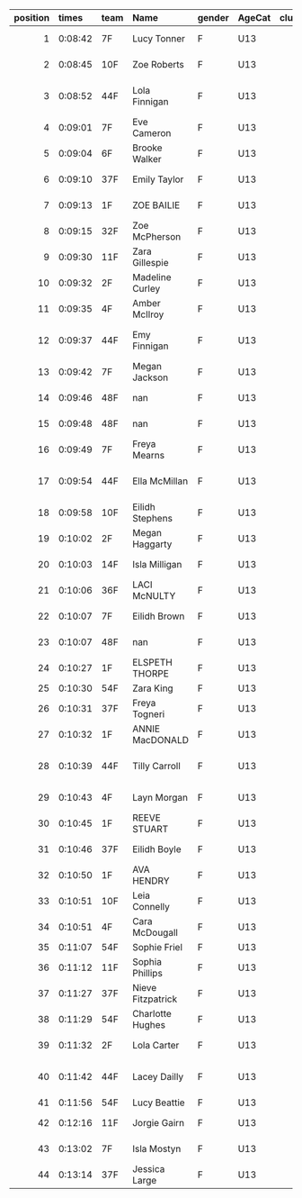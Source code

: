 |   position | times   | team   | Name              | gender   | AgeCat   |   clubnumber | Club name            | Website                               |
|-----------:|:--------|:-------|:------------------|:---------|:---------|-------------:|:---------------------|:--------------------------------------|
|          1 | 0:08:42 | 7F     | Lucy Tonner       | F        | U13      |            7 | Giffnock North AC    | https://www.giffnocknorth.co.uk/      |
|          2 | 0:08:45 | 10F    | Zoe Roberts       | F        | U13      |           10 | Shettleston Harriers | http://shettlestonharriers.org.uk/    |
|          3 | 0:08:52 | 44F    | Lola Finnigan     | F        | U13      |           44 | North Ayrshire AAC   | https://naathletics.co.uk/            |
|          4 | 0:09:01 | 7F     | Eve Cameron       | F        | U13      |            7 | Giffnock North AC    | https://www.giffnocknorth.co.uk/      |
|          5 | 0:09:04 | 6F     | Brooke Walker     | F        | U13      |            6 | Cambuslang Harriers  | https://cambuslangharriers.org/       |
|          6 | 0:09:10 | 37F    | Emily Taylor      | F        | U13      |           37 | Law & District AAC   | http://www.lawaac.co.uk/              |
|          7 | 0:09:13 | 1F     | ZOE BAILIE        | F        | U13      |            1 | East Kilbride AC     | http://www.ekac.org.uk/               |
|          8 | 0:09:15 | 32F    | Zoe McPherson     | F        | U13      |           32 | Helensburgh AAC      | https://www.helensburghaac.com/       |
|          9 | 0:09:30 | 11F    | Zara Gillespie    | F        | U13      |           11 | Airdrie Harriers     | http://airdrieharriers.org/           |
|         10 | 0:09:32 | 2F     | Madeline Curley   | F        | U13      |            2 | Kilmarnock H&AC      | http://www.kilmarnockharriers.com/    |
|         11 | 0:09:35 | 4F     | Amber McIlroy     | F        | U13      |            4 | Inverclyde AC        | https://www.inverclydeac.org/         |
|         12 | 0:09:37 | 44F    | Emy Finnigan      | F        | U13      |           44 | North Ayrshire AAC   | https://naathletics.co.uk/            |
|         13 | 0:09:42 | 7F     | Megan Jackson     | F        | U13      |            7 | Giffnock North AC    | https://www.giffnocknorth.co.uk/      |
|         14 | 0:09:46 | 48F    | nan               | F        | U13      |           48 | Springburn Harriers  | https://www.springburnharriers.co.uk/ |
|         15 | 0:09:48 | 48F    | nan               | F        | U13      |           48 | Springburn Harriers  | https://www.springburnharriers.co.uk/ |
|         16 | 0:09:49 | 7F     | Freya Mearns      | F        | U13      |            7 | Giffnock North AC    | https://www.giffnocknorth.co.uk/      |
|         17 | 0:09:54 | 44F    | Ella McMillan     | F        | U13      |           44 | North Ayrshire AAC   | https://naathletics.co.uk/            |
|         18 | 0:09:58 | 10F    | Eilidh Stephens   | F        | U13      |           10 | Shettleston Harriers | http://shettlestonharriers.org.uk/    |
|         19 | 0:10:02 | 2F     | Megan Haggarty    | F        | U13      |            2 | Kilmarnock H&AC      | http://www.kilmarnockharriers.com/    |
|         20 | 0:10:03 | 14F    | Isla Milligan     | F        | U13      |           14 | Ayr Seaforth AC      | https://www.ayrseaforth.co.uk/        |
|         21 | 0:10:06 | 36F    | LACI McNULTY      | F        | U13      |           36 | Larkhall YMCA        | https://www.larkhallymcaharriers.org  |
|         22 | 0:10:07 | 7F     | Eilidh Brown      | F        | U13      |            7 | Giffnock North AC    | https://www.giffnocknorth.co.uk/      |
|         23 | 0:10:07 | 48F    | nan               | F        | U13      |           48 | Springburn Harriers  | https://www.springburnharriers.co.uk/ |
|         24 | 0:10:27 | 1F     | ELSPETH THORPE    | F        | U13      |            1 | East Kilbride AC     | http://www.ekac.org.uk/               |
|         25 | 0:10:30 | 54F    | Zara King         | F        | U13      |           54 | VP-Glasgow           | https://www.vp-glasgow.com            |
|         26 | 0:10:31 | 37F    | Freya Togneri     | F        | U13      |           37 | Law & District AAC   | http://www.lawaac.co.uk/              |
|         27 | 0:10:32 | 1F     | ANNIE MacDONALD   | F        | U13      |            1 | East Kilbride AC     | http://www.ekac.org.uk/               |
|         28 | 0:10:39 | 44F    | Tilly Carroll     | F        | U13      |           44 | North Ayrshire AAC   | https://naathletics.co.uk/            |
|         29 | 0:10:43 | 4F     | Layn Morgan       | F        | U13      |            4 | Inverclyde AC        | https://www.inverclydeac.org/         |
|         30 | 0:10:45 | 1F     | REEVE STUART      | F        | U13      |            1 | East Kilbride AC     | http://www.ekac.org.uk/               |
|         31 | 0:10:46 | 37F    | Eilidh Boyle      | F        | U13      |           37 | Law & District AAC   | http://www.lawaac.co.uk/              |
|         32 | 0:10:50 | 1F     | AVA HENDRY        | F        | U13      |            1 | East Kilbride AC     | http://www.ekac.org.uk/               |
|         33 | 0:10:51 | 10F    | Leia Connelly     | F        | U13      |           10 | Shettleston Harriers | http://shettlestonharriers.org.uk/    |
|         34 | 0:10:51 | 4F     | Cara McDougall    | F        | U13      |            4 | Inverclyde AC        | https://www.inverclydeac.org/         |
|         35 | 0:11:07 | 54F    | Sophie Friel      | F        | U13      |           54 | VP-Glasgow           | https://www.vp-glasgow.com            |
|         36 | 0:11:12 | 11F    | Sophia Phillips   | F        | U13      |           11 | Airdrie Harriers     | http://airdrieharriers.org/           |
|         37 | 0:11:27 | 37F    | Nieve Fitzpatrick | F        | U13      |           37 | Law & District AAC   | http://www.lawaac.co.uk/              |
|         38 | 0:11:29 | 54F    | Charlotte Hughes  | F        | U13      |           54 | VP-Glasgow           | https://www.vp-glasgow.com            |
|         39 | 0:11:32 | 2F     | Lola Carter       | F        | U13      |            2 | Kilmarnock H&AC      | http://www.kilmarnockharriers.com/    |
|         40 | 0:11:42 | 44F    | Lacey Dailly      | F        | U13      |           44 | North Ayrshire AAC   | https://naathletics.co.uk/            |
|         41 | 0:11:56 | 54F    | Lucy Beattie      | F        | U13      |           54 | VP-Glasgow           | https://www.vp-glasgow.com            |
|         42 | 0:12:16 | 11F    | Jorgie Gairn      | F        | U13      |           11 | Airdrie Harriers     | http://airdrieharriers.org/           |
|         43 | 0:13:02 | 7F     | Isla Mostyn       | F        | U13      |            7 | Giffnock North AC    | https://www.giffnocknorth.co.uk/      |
|         44 | 0:13:14 | 37F    | Jessica Large     | F        | U13      |           37 | Law & District AAC   | http://www.lawaac.co.uk/              |